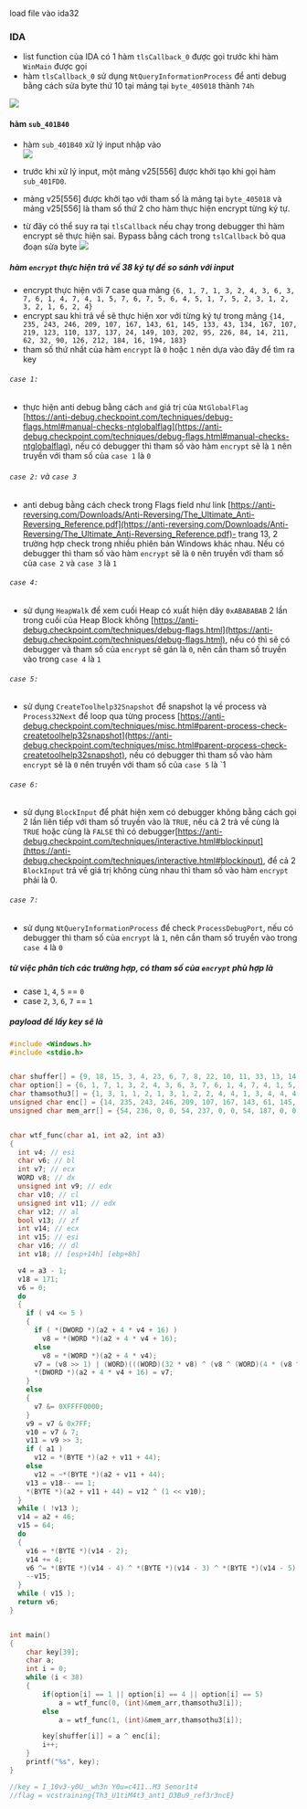 load file vào ida32
### IDA
- list function của IDA có 1 hàm `tlsCallback_0` được gọi trước khi hàm `WinMain` được gọi  
- hàm `tlsCallback_0` sử dụng `NtQueryInformationProcess` để anti debug bằng cách sửa byte thứ 10 tại mảng tại `byte_405018` thành `74h`

![](tlsCallback.png)





#### hàm `sub_401B40` 
- hàm `sub_401B40` xử lý input nhập vào  
![](input.png)



- trước khi xử lý input, một mảng v25[556] được khởi tạo khi gọi hàm `sub_401FD0`.
- mảng v25[556] được khởi tạo với tham số là mảng tại `byte_405018` và mảng v25[556] là tham số thứ 2 cho hàm thực hiện encrypt từng ký tự.
- từ đây có thể suy ra tại `tlsCallback` nếu chạy trong debugger thì hàm encrypt sẽ thực hiện sai. Bypass bằng cách trong `tslCallback` bỏ qua đoạn sửa byte
![](tlsCallback_patched.png)




##### hàm `encrypt` thực hiện trả về 38 ký tự để so sánh với input
- encrypt thực hiện với 7 case qua mảng `{6, 1, 7, 1, 3, 2, 4, 3, 6, 3, 7, 6, 1, 4, 7, 4, 1, 5, 7, 6, 7, 5, 6, 4, 5, 1, 7, 5, 2, 3, 1, 2, 3, 2, 1, 6, 2, 4}`
- encrypt sau khi trả về sẽ thực hiện xor với từng ký tự trong mảng `{14, 235, 243, 246, 209, 107, 167, 143, 61, 145, 133, 43, 134, 167, 107, 219, 123, 110, 137, 137, 24, 149, 103, 202, 95, 226, 84, 14, 211, 62, 32, 90, 126, 212, 184, 16, 194, 183}` 
- tham số thứ nhất của hàm `encrypt` là `0` hoặc `1` nên dựa vào đây để tìm ra key 


###### `case 1:`
- thực hiện anti debug bằng cách `and` giá trị của `NtGlobalFlag` [https://anti-debug.checkpoint.com/techniques/debug-flags.html#manual-checks-ntglobalflag](https://anti-debug.checkpoint.com/techniques/debug-flags.html#manual-checks-ntglobalflag), nếu có debugger thì tham số vào hàm `encrypt` sẽ là `1` nên truyền với tham số của `case 1` là `0`
###### `case 2:` và `case 3`
- anti debug bằng cách check trong Flags field như link [https://anti-reversing.com/Downloads/Anti-Reversing/The_Ultimate_Anti-Reversing_Reference.pdf](https://anti-reversing.com/Downloads/Anti-Reversing/The_Ultimate_Anti-Reversing_Reference.pdf)- trang 13, 2 trường hợp check trong nhiều phiên bản Windows khác nhau. Nếu có debugger thì tham số vào hàm `encrypt` sẽ là `0` nên truyền với tham số của `case 2` và `case 3` là `1`

###### `case 4:`
- sử dụng `HeapWalk` để xem cuối Heap có xuất hiện dãy `0xABABABAB` 2 lần trong cuối của Heap Block không [https://anti-debug.checkpoint.com/techniques/debug-flags.html](https://anti-debug.checkpoint.com/techniques/debug-flags.html), nếu có thì sẽ có debugger và tham số của `encrypt` sẽ gán là `0`, nên cần tham số truyền vào trong `case 4` là `1`

###### `case 5:` 
- sử dụng `CreateToolhelp32Snapshot` để snapshot lạ về process và `Process32Next` để loop qua từng process [https://anti-debug.checkpoint.com/techniques/misc.html#parent-process-check-createtoolhelp32snapshot](https://anti-debug.checkpoint.com/techniques/misc.html#parent-process-check-createtoolhelp32snapshot), nếu có debugger thì tham số vào hàm `encrypt` sẽ là `0` nên truyền với tham số của `case 5` là `1 

###### `case 6:`
- sử dụng `BlockInput` để phát hiện xem có debugger không bằng cách gọi 2 lần liên tiếp với tham số truyền vào là `TRUE`, nếu cả 2 trả về cùng là `TRUE` hoặc cùng là `FALSE` thì có debugger[https://anti-debug.checkpoint.com/techniques/interactive.html#blockinput](https://anti-debug.checkpoint.com/techniques/interactive.html#blockinput), để cả 2 `BlockInput` trả về giá trị không cùng nhau thì tham số vào hàm `encrypt` phải là 0.  

###### `case 7:`
- sử dụng `NtQueryInformationProcess` để check `ProcessDebugPort`, nếu có debugger thì tham số của `encrypt` là `1`, nên cần tham số truyền vào trong `case 4` là `0`


##### từ việc phân tích các trường hợp, có tham số của `encrypt` phù hợp là 
- case `1`, `4`, `5` == `0`
- case `2`, `3`, `6`, `7` == `1`


##### payload để lấy key sẽ là 





```C 
#include <Windows.h>
#include <stdio.h>


char shuffer[] = {9, 18, 15, 3, 4, 23, 6, 7, 8, 22, 10, 11, 33, 13, 14, 27, 16, 37, 17, 19, 20, 21, 5, 34, 24, 25, 26, 2, 12, 29, 30, 31, 32, 28, 0, 35, 36, 1};
char option[] = {6, 1, 7, 1, 3, 2, 4, 3, 6, 3, 7, 6, 1, 4, 7, 4, 1, 5, 7, 6, 7, 5, 6, 4, 5, 1, 7, 5, 2, 3, 1, 2, 3, 2, 1, 6, 2, 4};
char thamsothu3[] = {1, 3, 1, 1, 2, 1, 3, 1, 2, 2, 4, 4, 1, 3, 4, 4, 4, 1, 2, 1, 4, 1, 4, 3, 1, 2, 4, 4, 2, 2, 1, 3, 4, 2, 1, 2, 2, 3};
unsigned char enc[] = {14, 235, 243, 246, 209, 107, 167, 143, 61, 145, 133, 43, 134, 167, 107, 219, 123, 110, 137, 137, 24, 149, 103, 202, 95, 226, 84, 14, 211, 62, 32, 90, 126, 212, 184, 16, 194, 183};
unsigned char mem_arr[] = {54, 236, 0, 0, 54, 237, 0, 0, 54, 187, 0, 0, 54, 140, 0, 0, 0, 0, 0, 0, 0, 0, 0, 0, 0, 0, 0, 0, 0, 0, 0, 0, 95, 0, 0, 0, 108, 239, 153, 0, 25, 238, 225, 118, 0, 0, 0, 0, 0, 0, 0, 0, 0, 0, 0, 0, 0, 0, 0, 0, 0, 0, 0, 0, 0, 0, 0, 0, 0, 0, 0, 0, 0, 0, 0, 0, 0, 0, 0, 0, 0, 0, 0, 0, 0, 0, 0, 0, 0, 0, 0, 0, 0, 0, 0, 0, 0, 0, 0, 0, 0, 0, 0, 0, 0, 0, 0, 0, 0, 0, 0, 0, 0, 0, 0, 0, 0, 0, 0, 0, 0, 0, 0, 0, 0, 0, 0, 0, 0, 0, 0, 0, 0, 0, 0, 0, 0, 0, 0, 0, 0, 0, 0, 0, 0, 0, 0, 0, 0, 0, 0, 0, 0, 0, 0, 0, 0, 0, 0, 0, 0, 0, 0, 0, 0, 0, 0, 0, 0, 0, 0, 0, 0, 0, 0, 0, 0, 0, 0, 0, 0, 0, 0, 0, 0, 0, 0, 0, 0, 0, 0, 0, 0, 0, 0, 0, 0, 0, 0, 0, 0, 0, 0, 0, 0, 0, 0, 0, 0, 0, 0, 0, 0, 0, 0, 0, 0, 0, 0, 0, 0, 0, 0, 0, 0, 0, 0, 0, 0, 0, 0, 0, 0, 0, 0, 0, 0, 0, 0, 0, 0, 0, 0, 0, 0, 0, 0, 0, 0, 0, 0, 0, 0, 0, 0, 0, 0, 0, 0, 0, 0, 0, 0, 0, 0, 0, 0, 0, 0, 0, 0, 0, 0, 0, 0, 0, 0, 0, 0, 0, 0, 0, 0, 0, 0, 0, 0, 0, 0, 0, 0, 0, 0, 0, 0, 0, 0, 0, 0, 0, 0, 0, 0, 0, 0, 0, 0, 0, 0, 0, 0, 0, 0, 0, 0, 0, 0, 0, 0, 0, 0, 0, 0, 0, 0, 0, 0, 0, 0, 0, 0, 0, 0, 0, 0, 0, 0, 0, 0, 0, 0, 0, 0, 0, 0, 0, 0, 0, 0, 0, 0, 0, 0, 0, 0, 0, 0, 0, 0, 0, 0, 0, 0, 0, 0, 0, 0, 0, 0, 0, 0, 0, 0, 0, 0, 0, 0, 0, 0, 0, 0, 0, 0, 0, 0, 0, 0, 0, 0, 0, 0, 0, 0, 0, 0, 0, 0, 0, 0, 0, 0, 0, 0, 0, 0, 0, 0, 0, 0, 0, 0, 0, 0, 0, 0, 0, 0, 0, 0, 0, 0, 0, 0, 0, 0, 0, 0, 0, 0, 0, 0, 0, 0, 0, 0, 0, 0, 0, 0, 0, 0, 0, 0, 0, 0, 0, 0, 0, 0, 0, 0, 0, 0, 0, 0, 0, 0, 0, 0, 0, 0, 0, 0, 0, 0, 0, 0, 0, 0, 0, 0, 0, 0, 0, 0, 0, 0, 0, 0, 0, 0, 0, 0, 0, 0, 0, 0, 0, 0, 0, 0, 0, 0, 0, 0, 0, 0, 0, 0, 0, 0, 0, 0, 0, 0, 0, 0, 0, 0, 0, 0, 0, 0, 0, 0, 0, 0, 0, 0, 0, 0, 0, 0, 0, 0, 0, 0, 0, 0, 0, 0, 0, 0, 0, 0, 0, 0, 0, 0, 0, 0, 0, 0, 0, 0, 0, 0, 0, 0, 0, 0, 0, 0, 0, 0, 0};


char wtf_func(char a1, int a2, int a3)
{
  int v4; // esi
  char v6; // bl
  int v7; // ecx
  WORD v8; // dx
  unsigned int v9; // edx
  char v10; // cl
  unsigned int v11; // edx
  char v12; // al
  bool v13; // zf
  int v14; // ecx
  int v15; // esi
  char v16; // dl
  int v18; // [esp+14h] [ebp+8h]

  v4 = a3 - 1;
  v18 = 171;
  v6 = 0;
  do
  {
    if ( v4 <= 5 )
    {
      if ( *(DWORD *)(a2 + 4 * v4 + 16) )
        v8 = *(WORD *)(a2 + 4 * v4 + 16);
      else
        v8 = *(WORD *)(a2 + 4 * v4);
      v7 = (v8 >> 1) | (WORD)(((WORD)(32 * v8) ^ (v8 ^ (WORD)(4 * (v8 ^ (2 * v8)))) & 0xFFE0) << 10);
      *(DWORD *)(a2 + 4 * v4 + 16) = v7;
    }
    else
    {
      v7 &= 0XFFFF0000;
    }
    v9 = v7 & 0x7FF;
    v10 = v7 & 7;
    v11 = v9 >> 3;
    if ( a1 )
      v12 = *(BYTE *)(a2 + v11 + 44);
    else
      v12 = ~*(BYTE *)(a2 + v11 + 44);
    v13 = v18-- == 1;
    *(BYTE *)(a2 + v11 + 44) = v12 ^ (1 << v10);
  }
  while ( !v13 );
  v14 = a2 + 46;
  v15 = 64;
  do
  {
    v16 = *(BYTE *)(v14 - 2);
    v14 += 4;
    v6 ^= *(BYTE *)(v14 - 4) ^ *(BYTE *)(v14 - 3) ^ *(BYTE *)(v14 - 5) ^ v16;
    --v15;
  }
  while ( v15 );
  return v6;
}


int main()
{
    char key[39];
    char a;
    int i = 0;
    while (i < 38)
    {
        if(option[i] == 1 || option[i] == 4 || option[i] == 5)
            a = wtf_func(0, (int)&mem_arr,thamsothu3[i]);
        else 
            a = wtf_func(1, (int)&mem_arr,thamsothu3[i]);    

        key[shuffer[i]] = a ^ enc[i];
        i++;
    }
    printf("%s", key);
}

//key = I_10v3-y0U__wh3n Y0u=c411..M3 Senor1t4
//flag = vcstraining{Th3_U1tiM4t3_ant1_D3Bu9_ref3r3ncE}
```





